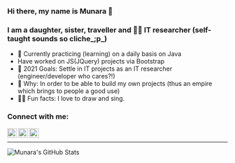### Hi there, my name is Munara 👋

### I am a daughter, sister, traveller and 🕵️‍♀️ IT researcher (self-taught sounds so cliche_;p_) 

- 🌱 Currently practicing (learning) on a daily basis on Java 
- Have worked on JS(JQuery) projects via Bootstrap
- 🔭 2021 Goals: Settle in IT projects as an IT researcher (engineer/developer who cares?!)
- 👊 Why: In order to be able to build my own projects (thus an empire which brings to people a good use)
- 👩‍🎤 Fun facts: I love to draw and sing.

### Connect with me:

[<img align="left" alt="Munara | Github" width="22px" src="https://cdn.jsdelivr.net/npm/simple-icons@3.12.4/icons/github.svg">](https://github.com/naraomur)
[<img align="left" alt="Munara | Instagram" width="22px" src="https://cdn.jsdelivr.net/npm/simple-icons@v3/icons/instagram.svg">](https://www.instagram.com/naraomur/)
[<img align="left" alt="Munara | WhatsApp" width="22px" src="https://cdn.jsdelivr.net/npm/simple-icons@3.12.4/icons/whatsapp.svg">](https://wa.me/4747732645)

<br/>

---
<img align="left" alt="Munara's GitHub Stats" src="https://github-readme-stats.vercel.app/api?username=Munara&show_icons=true&hide_border=true"/>


